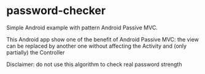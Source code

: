 # password-checker
Simple Android example with pattern Android Passive MVC.

This Android app show one of the benefit of Android Passive MVC: the view can be replaced by another one without affecting the Activity and (only partially) the Controller

Disclaimer: do not use this algorithm to check real password strength
